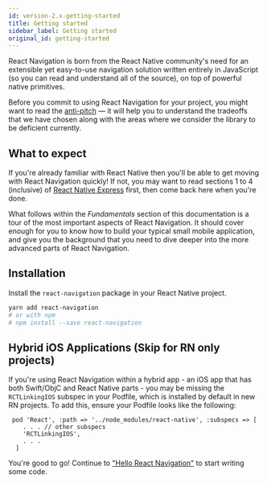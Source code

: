 ```yaml
---
id: version-2.x-getting-started
title: Getting started
sidebar_label: Getting started
original_id: getting-started
---
```


React Navigation is born from the React Native community's need for an extensible yet easy-to-use navigation solution written entirely in JavaScript (so you can read and understand all of the source), on top of powerful native primitives.

Before you commit to using React Navigation for your project, you might want to read the [anti-pitch](pitch.html) &mdash; it will help you to understand the tradeoffs that we have chosen along with the areas where we consider the library to be deficient currently.

## What to expect

If you're already familiar with React Native then you'll be able to get moving with React Navigation quickly! If not, you may want to read sections 1 to 4 (inclusive) of [React Native Express](http://reactnativeexpress.com/) first, then come back here when you're done.

What follows within the _Fundamentals_ section of this documentation is a tour of the most important aspects of React Navigation. It should cover enough for you to know how to build your typical small mobile application, and give you the background that you need to dive deeper into the more advanced parts of React Navigation.

## Installation

Install the `react-navigation` package in your React Native project.

```bash
yarn add react-navigation
# or with npm
# npm install --save react-navigation
```

## Hybrid iOS Applications (Skip for RN only projects)

If you're using React Navigation within a hybrid app - an iOS app that has both Swift/ObjC and React Native parts - you may be missing the `RCTLinkingIOS` subspec in your Podfile, which is installed by default in new RN projects. To add this, ensure your Podfile looks like the following:

```
 pod 'React', :path => '../node_modules/react-native', :subspecs => [
    . . . // other subspecs
    'RCTLinkingIOS',
    . . .
  ]
```

You're good to go! Continue to ["Hello React Navigation"](hello-react-navigation.html) to start writing some code.
